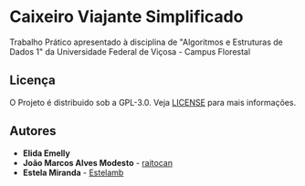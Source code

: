 # Caixeiro Viajante Simplificado
Trabalho Prático apresentado à disciplina de "Algoritmos e Estruturas de Dados 1" da Universidade Federal de Viçosa - Campus Florestal



## Licença

O Projeto é distribuido sob a GPL-3.0.
Veja [LICENSE](https://github.com/Globson/TP-3-AEDS_Ordenacoes-em-diferentes-cenarios/blob/master/LICENSE) para mais informações.



## Autores

- **Elida Emelly**
- **João Marcos Alves Modesto** - [raitocan](https://github.com/raitocan)
- **Estela Miranda** -   [Estelamb](https://github.com/Estelamb)

